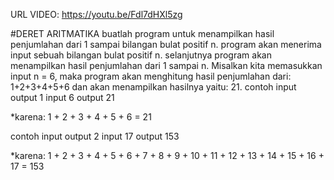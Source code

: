 URL VIDEO: https://youtu.be/Fdl7dHXl5zg

#DERET ARITMATIKA
buatlah program untuk menampilkan hasil penjumlahan dari 1 sampai bilangan bulat positif n. program akan menerima input sebuah bilangan bulat positif n. selanjutnya program akan menampilkan hasil penjumlahan dari 1 sampai n. Misalkan kita memasukkan input n = 6, maka program akan menghitung hasil penjumlahan dari: 1+2+3+4+5+6 dan akan menampilkan hasilnya yaitu: 21.
contoh input output 1
input
6
output
21

*karena:  1 + 2 + 3 + 4 + 5 + 6 = 21

contoh input output 2
input
17
output
153

*karena:  1 + 2 + 3 + 4 + 5 + 6 + 7 + 8 + 9 + 10 + 11 + 12 + 13 + 14 + 15 + 16 + 17 = 153




